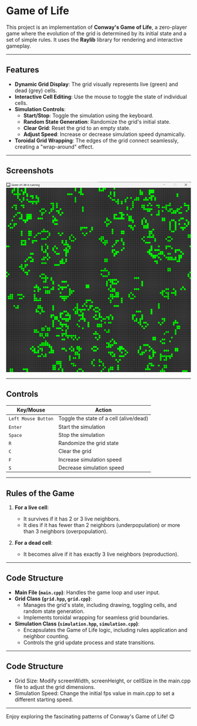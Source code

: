 # Game of Life

This project is an implementation of **Conway's Game of Life**, a zero-player game where the evolution of the grid is determined by its initial state and a set of simple rules. It uses the **Raylib** library for rendering and interactive gameplay.

---

## Features

- **Dynamic Grid Display**: The grid visually represents live (green) and dead (grey) cells.
- **Interactive Cell Editing**: Use the mouse to toggle the state of individual cells.
- **Simulation Controls**:
  - **Start/Stop**: Toggle the simulation using the keyboard.
  - **Random State Generation**: Randomize the grid's initial state.
  - **Clear Grid**: Reset the grid to an empty state.
  - **Adjust Speed**: Increase or decrease simulation speed dynamically.
- **Toroidal Grid Wrapping**: The edges of the grid connect seamlessly, creating a "wrap-around" effect.

---

## Screenshots
![Gameplay](game_of_live.png)

---

## Controls

| Key/Mouse           | Action                                 |
|---------------------|----------------------------------------|
| `Left Mouse Button` | Toggle the state of a cell (alive/dead)|
| `Enter`             | Start the simulation                  |
| `Space`             | Stop the simulation                   |
| `R`                 | Randomize the grid state              |
| `C`                 | Clear the grid                        |
| `F`                 | Increase simulation speed             |
| `S`                 | Decrease simulation speed             |

---

## Rules of the Game

1. **For a live cell**:
   - It survives if it has 2 or 3 live neighbors.
   - It dies if it has fewer than 2 neighbors (underpopulation) or more than 3 neighbors (overpopulation).

2. **For a dead cell**:
   - It becomes alive if it has exactly 3 live neighbors (reproduction).

---

## Code Structure

- **Main File (`main.cpp`)**: Handles the game loop and user input.
- **Grid Class (`grid.hpp`, `grid.cpp`)**:
  - Manages the grid's state, including drawing, toggling cells, and random state generation.
  - Implements toroidal wrapping for seamless grid boundaries.
- **Simulation Class (`simulation.hpp`, `simulation.cpp`)**:
  - Encapsulates the Game of Life logic, including rules application and neighbor counting.
  - Controls the grid update process and state transitions.

---

## Code Structure

- Grid Size: Modify screenWidth, screenHeight, or cellSize in the main.cpp file to adjust the grid dimensions.
- Simulation Speed: Change the initial fps value in main.cpp to set a different starting speed.

---

Enjoy exploring the fascinating patterns of Conway's Game of Life! 😊
